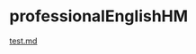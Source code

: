 # professionalEnglishHM

[test.md](https://github.com/Weirdows/professionalEnglishHM/blob/main/test.md)
